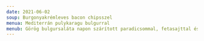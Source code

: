 ```yaml
---
date: 2021-06-02
soup: Burgonyakrémleves bacon chipsszel
menua: Mediterrán pulykaragu bulgurral
menub: Görög bulgursaláta napon szárított paradicsommal, fetasajttal és olivabogyóval
---
```

